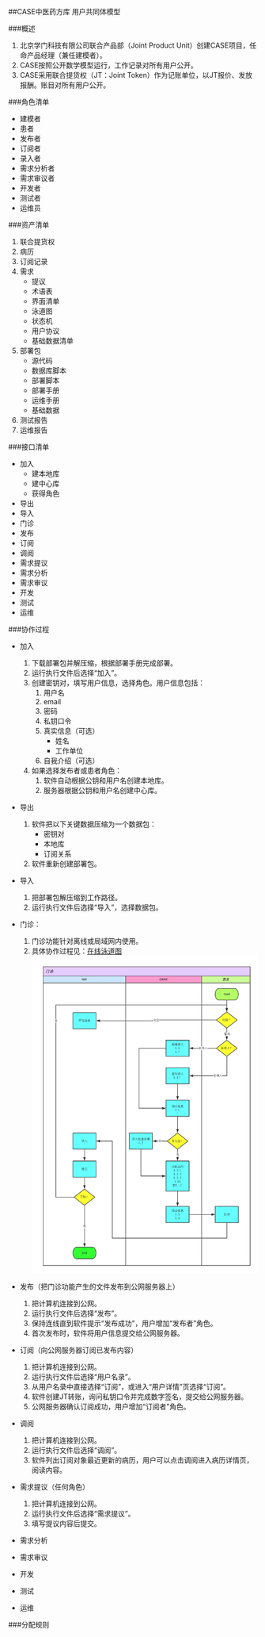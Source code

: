 ##CASE中医药方库
用户共同体模型

###概述
1. 北京学门科技有限公司联合产品部（Joint Product Unit）创建CASE项目，任命产品经理（兼任建模者）。
2. CASE按照公开数学模型运行，工作记录对所有用户公开。
3. CASE采用联合提货权（JT：Joint Token）作为记账单位，以JT报价、发放报酬。账目对所有用户公开。

###角色清单
* 建模者
* 患者
* 发布者
* 订阅者
* 录入者
* 需求分析者
* 需求审议者
* 开发者
* 测试者
* 运维员

###资产清单
1. 联合提货权
2. 病历
3. 订阅记录
4. 需求
	* 提议
	* 术语表
	* 界面清单
	* 泳道图
	* 状态机
	* 用户协议
	* 基础数据清单
5. 部署包
	* 源代码
	* 数据库脚本
	* 部署脚本
	* 部署手册
	* 运维手册
	* 基础数据
6. 测试报告
7. 运维报告

###接口清单
* 加入
	* 建本地库
	* 建中心库
	* 获得角色
* 导出
* 导入 
* 门诊
* 发布
* 订阅
* 调阅
* 需求提议
* 需求分析
* 需求审议
* 开发
* 测试
* 运维
 
###协作过程
* 加入  
	1. 下载部署包并解压缩，根据部署手册完成部署。
	2. 运行执行文件后选择“加入”。
	3. 创建密钥对，填写用户信息，选择角色。用户信息包括：
		1. 用户名
		2. email
		3. 密码
		4. 私钥口令 
		5. 真实信息（可选）
			* 姓名
			* 工作单位
		6. 自我介绍（可选）
	4. 如果选择发布者或患者角色：
		1. 软件自动根据公钥和用户名创建本地库。
		2. 服务器根据公钥和用户名创建中心库。
* 导出
	1. 软件把以下关键数据压缩为一个数据包：
		* 密钥对
		* 本地库
		* 订阅关系
	2. 软件重新创建部署包。 
* 导入
	1. 把部署包解压缩到工作路径。
	2. 运行执行文件后选择“导入”，选择数据包。
* 门诊：
	1. 门诊功能针对离线或局域网内使用。
	2. 具体协作过程见：[在线泳道图](http://www.processon.com/view/link/54dd841de4b0f67889144001)
![workflow](门诊.png)
* 发布（把门诊功能产生的文件发布到公网服务器上）
	1. 把计算机连接到公网。
	2. 运行执行文件后选择“发布”。
	3. 保持连线直到软件提示“发布成功”，用户增加“发布者”角色。
	4. 首次发布时，软件将用户信息提交给公网服务器。
* 订阅（向公网服务器订阅已发布内容）
	1. 把计算机连接到公网。
	2. 运行执行文件后选择“用户名录”。
	3. 从用户名录中直接选择“订阅”，或进入“用户详情”页选择“订阅”。
	4. 软件创建JT转账，询问私钥口令并完成数字签名，提交给公网服务器。
	5. 公网服务器确认订阅成功，用户增加“订阅者”角色。
* 调阅
	1. 把计算机连接到公网。
	2. 运行执行文件后选择“调阅”。
	3. 软件列出订阅对象最近更新的病历，用户可以点击调阅进入病历详情页，阅读内容。

* 需求提议（任何角色）
	1. 把计算机连接到公网。
	2. 运行执行文件后选择“需求提议”。
	3. 填写提议内容后提交。
* 需求分析
* 需求审议
* 开发
* 测试
* 运维

###分配规则